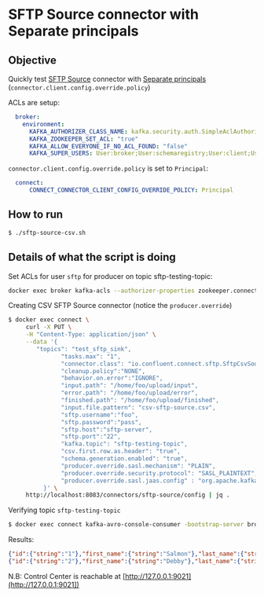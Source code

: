 # SFTP Source connector with Separate principals

## Objective

Quickly test [SFTP Source](https://docs.confluent.io/current/connect/kafka-connect-sftp/source-connector/index.html#quick-start) connector with [Separate principals](https://docs.confluent.io/current/connect/security.html#separate-principals) (`connector.client.config.override.policy`)


ACLs are setup:

```yml
  broker:
    environment:
      KAFKA_AUTHORIZER_CLASS_NAME: kafka.security.auth.SimpleAclAuthorizer
      KAFKA_ZOOKEEPER_SET_ACL: "true"
      KAFKA_ALLOW_EVERYONE_IF_NO_ACL_FOUND: "false"
      KAFKA_SUPER_USERS: User:broker;User:schemaregistry;User:client;User:connect
```

`connector.client.config.override.policy` is set to `Principal`:

```yml
  connect:
      CONNECT_CONNECTOR_CLIENT_CONFIG_OVERRIDE_POLICY: Principal
```



## How to run

```bash
$ ./sftp-source-csv.sh
```

## Details of what the script is doing

Set ACLs for user `sftp` for producer on topic sftp-testing-topic:

```bash
docker exec broker kafka-acls --authorizer-properties zookeeper.connect=zookeeper:2181 --add --allow-principal User:sftp --producer --topic sftp-testing-topic
```

Creating CSV SFTP Source connector (notice the `producer.override`)

```bash
$ docker exec connect \
     curl -X PUT \
     -H "Content-Type: application/json" \
     --data '{
        "topics": "test_sftp_sink",
               "tasks.max": "1",
               "connector.class": "io.confluent.connect.sftp.SftpCsvSourceConnector",
               "cleanup.policy":"NONE",
               "behavior.on.error":"IGNORE",
               "input.path": "/home/foo/upload/input",
               "error.path": "/home/foo/upload/error",
               "finished.path": "/home/foo/upload/finished",
               "input.file.pattern": "csv-sftp-source.csv",
               "sftp.username":"foo",
               "sftp.password":"pass",
               "sftp.host":"sftp-server",
               "sftp.port":"22",
               "kafka.topic": "sftp-testing-topic",
               "csv.first.row.as.header": "true",
               "schema.generation.enabled": "true",
               "producer.override.sasl.mechanism": "PLAIN",
               "producer.override.security.protocol": "SASL_PLAINTEXT",
               "producer.override.sasl.jaas.config" : "org.apache.kafka.common.security.plain.PlainLoginModule required username=\"sftp\" password=\"sftp-secret\";"
          }' \
     http://localhost:8083/connectors/sftp-source/config | jq .
```

Verifying topic `sftp-testing-topic`

```bash
$ docker exec connect kafka-avro-console-consumer -bootstrap-server broker:9092 --property schema.registry.url=http://schema-registry:8081 --topic sftp-testing-topic --consumer.config /tmp/client.properties --from-beginning --max-messages 2
```

Results:

```json
{"id":{"string":"1"},"first_name":{"string":"Salmon"},"last_name":{"string":"Baitman"},"email":{"string":"sbaitman0@feedburner.com"},"gender":{"string":"Male"},"ip_address":{"string":"120.181.75.98"},"last_login":{"string":"2015-03-01T06:01:15Z"},"account_balance":{"string":"17462.66"},"country":{"string":"IT"},"favorite_color":{"string":"#f09bc0"}}
{"id":{"string":"2"},"first_name":{"string":"Debby"},"last_name":{"string":"Brea"},"email":{"string":"dbrea1@icio.us"},"gender":{"string":"Female"},"ip_address":{"string":"153.239.187.49"},"last_login":{"string":"2018-10-21T12:27:12Z"},"account_balance":{"string":"14693.49"},"country":{"string":"CZ"},"favorite_color":{"string":"#73893a"}}
```

N.B: Control Center is reachable at [http://127.0.0.1:9021](http://127.0.0.1:9021])
